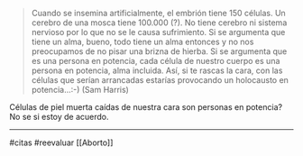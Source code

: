 >Cuando se insemina artificialmente, el embrión tiene 150 células. Un cerebro de una mosca tiene 100.000 (?). No tiene cerebro ni sistema nervioso por lo que no se le causa sufrimiento. Si se argumenta que tiene un alma, bueno, todo tiene un alma entonces y no nos preocupamos de no pisar una brizna de hierba. Si se argumenta que es una persona en potencia, cada célula de nuestro cuerpo es una persona en potencia, alma incluida. Así, si te rascas la cara, con las células que serían arrancadas estarías provocando un holocausto en potencia...:-) (Sam Harris)

Células de piel muerta caídas de nuestra cara son personas en potencia? No se si estoy de acuerdo.

---
#citas #reevaluar [[Aborto]] 